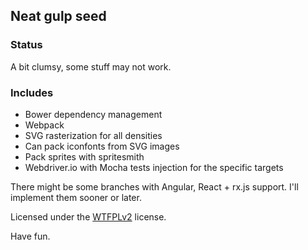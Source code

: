 ## Neat gulp seed

### Status
A bit clumsy, some stuff may not work.

### Includes
 * Bower dependency management
 * Webpack
 * SVG rasterization for all densities
 * Can pack iconfonts from SVG images
 * Pack sprites with spritesmith
 * Webdriver.io with Mocha tests injection for the specific targets

There might be some branches with Angular, React + rx.js support.
I'll implement them sooner or later.

Licensed under the [WTFPLv2](http://www.wtfpl.net/about/) license.

Have fun.
